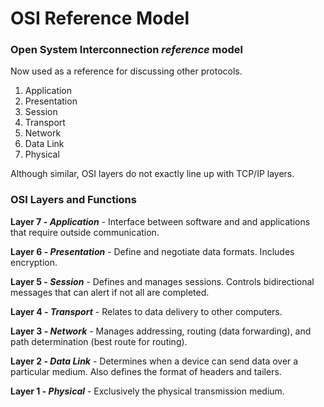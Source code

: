 # OSI Reference Model
### Open System Interconnection *reference* model
Now used as a reference for discussing other protocols.
1. Application
2. Presentation
3. Session
4. Transport
5. Network
6. Data Link
7. Physical

Although similar, OSI layers do not exactly line up with TCP/IP layers.

### OSI Layers and Functions
**Layer 7 - *Application*** - Interface between software and and applications that require outside communication.

**Layer 6 - *Presentation*** - Define and negotiate data formats. Includes encryption.

**Layer 5 - *Session*** - Defines and manages sessions. Controls bidirectional messages that can alert if not all are completed.

**Layer 4 - *Transport*** - Relates to data delivery to other computers.

**Layer 3 - *Network*** - Manages addressing, routing (data forwarding), and path determination (best route for routing).

**Layer 2 - *Data Link*** - Determines when a device can send data over a particular medium. Also defines the format of headers and tailers.

**Layer 1 - *Physical*** - Exclusively the physical transmission medium.
